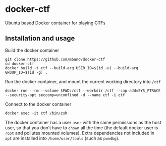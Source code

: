 # docker-ctf
Ubuntu based Docker container for playing CTFs

## Installation and usage
Build the docker container
```
git clone https://github.com/mbund/docker-ctf
cd docker-ctf
docker build -t ctf --build-arg USER_ID=$(id -u) --build-arg GROUP_ID=$(id -g) .
```

Run the docker container, and mount the current working directory into `/ctf`
```
docker run --rm --volume $PWD:/ctf --workdir /ctf --cap-add=SYS_PTRACE --security-opt seccomp=unconfined -d --name ctf -i ctf
```

Connect to the docker container
```
docker exec -it ctf /bin/zsh
```

The docker container has a user `user` with the same permissions as the host user, so that you don't have to `chown` all the time (the default docker user is `root` and pollutes mounted volumes). Extra dependencies not included in `apt` are installed into `/home/user/tools` (such as `pwndbg`).
